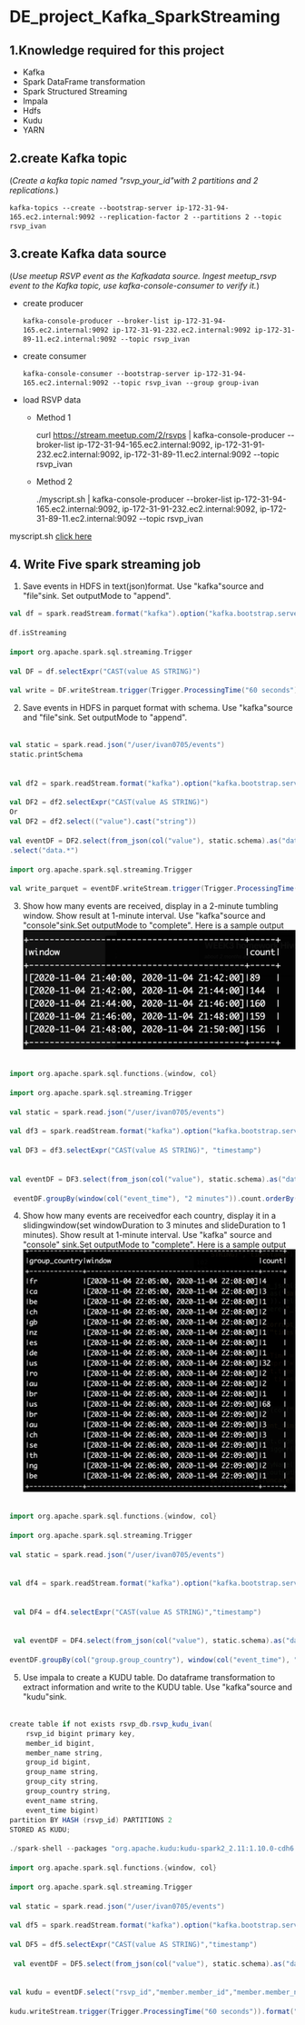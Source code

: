 
# DE_project_Kafka_SparkStreaming

## 1.Knowledge required for this project

-   Kafka  
-   Spark DataFrame transformation  
-   Spark Structured Streaming  
-   Impala  
-   Hdfs  
-   Kudu  
-   YARN

## 2.create Kafka topic

(_Create a kafka topic named "rsvp_your_id"with 2 partitions and 2 replications._)

    kafka-topics --create --bootstrap-server ip-172-31-94-165.ec2.internal:9092 --replication-factor 2 --partitions 2 --topic rsvp_ivan

## 3.create Kafka data source

(_Use meetup RSVP event as the Kafkadata source.  Ingest meetup_rsvp event to the Kafka topic, use kafka-console-consumer to verify it._)

-   create producer

        kafka-console-producer --broker-list ip-172-31-94-165.ec2.internal:9092 ip-172-31-91-232.ec2.internal:9092 ip-172-31-89-11.ec2.internal:9092 --topic rsvp_ivan

-   create consumer

        kafka-console-consumer --bootstrap-server ip-172-31-94-165.ec2.internal:9092 --topic rsvp_ivan --group group-ivan

-   load RSVP data    

    -   Method 1  

        curl <https://stream.meetup.com/2/rsvps> | kafka-console-producer --broker-list ip-172-31-94-165.ec2.internal:9092, ip-172-31-91-232.ec2.internal:9092, ip-172-31-89-11.ec2.internal:9092 --topic rsvp_ivan  

    -   Method 2 

        ./myscript.sh | kafka-console-producer --broker-list ip-172-31-94-165.ec2.internal:9092, ip-172-31-91-232.ec2.internal:9092, ip-172-31-89-11.ec2.internal:9092 --topic rsvp_ivan 

myscript.sh [click here](https://github.com/1van0705/Kafka_project/blob/master/myscript.sh)

## 4. Write Five spark streaming job

1.  Save events in HDFS in text(json)format.  Use "kafka"source and "file"sink.  Set outputMode to "append".

```scala
val df = spark.readStream.format("kafka").option("kafka.bootstrap.servers", "ip-172-31-94-165.ec2.internal:9092").option("subscribe","rsvp_ivan").option("startingOffsets","latest").option("failOnDataloss","false").load()

df.isStreaming

import org.apache.spark.sql.streaming.Trigger

val DF = df.selectExpr("CAST(value AS STRING)")
 
val write = DF.writeStream.trigger(Trigger.ProcessingTime("60 seconds")).format("text").option("path","/user/ivan0705/kafka_project/Q41").option("checkpointLocation", "/user/ivan0705/spark_streaming/checkpoint_0").outputMode("append").start.awaitTermination
```

2.  Save events in HDFS in parquet format with schema.  Use "kafka"source and "file"sink.  Set outputMode to "append".

```scala

val static = spark.read.json("/user/ivan0705/events")
static.printSchema


val df2 = spark.readStream.format("kafka").option("kafka.bootstrap.servers", "ip-172-31-94-165.ec2.internal:9092").option("subscribe","rsvp_ivan").option("startingOffsets","latest").option("failOnDataloss","false").load()

val DF2 = df2.selectExpr("CAST(value AS STRING)")
Or
val DF2 = df2.select(("value").cast("string"))

val eventDF = DF2.select(from_json(col("value"), static.schema).as("data"))
.select("data.*")

import org.apache.spark.sql.streaming.Trigger

val write_parquet = eventDF.writeStream.trigger(Trigger.ProcessingTime("60 seconds")).format("parquet").option("path", "/user/ivan0705/kafka_project/Q42").option("checkpointLocation", "/user/ivan0705/spark_streaming/checkpoint_2").outputMode("append").start.awaitTermination
```

3.  Show how many events are received, display in a 2-minute tumbling window.  Show result at 1-minute interval.  Use "kafka"source and "console"sink.Set outputMode to "complete". Here is a sample output![Q3 sample result](https://github.com/1van0705/Kafka_project/blob/master/picture_1 "sample output")

```scala

import org.apache.spark.sql.functions.{window, col}

import org.apache.spark.sql.streaming.Trigger

val static = spark.read.json("/user/ivan0705/events")

val df3 = spark.readStream.format("kafka").option("kafka.bootstrap.servers", "ip-172-31-94-165.ec2.internal:9092").option("subscribe","rsvp_ivan").option("startingOffsets","latest").option("failOnDataloss","false").load()

val DF3 = df3.selectExpr("CAST(value AS STRING)", "timestamp")


val eventDF = DF3.select(from_json(col("value"), static.schema).as("data"), col("timestamp")).select("data.*","timestamp").where("_corrupt_record is null").drop("_corrupt_record").withColumnRenamed("timestamp","event_time")

 eventDF.groupBy(window(col("event_time"), "2 minutes")).count.orderBy("window").writeStream.trigger(Trigger.ProcessingTime("60 seconds")).format("console").outputMode("complete").option("truncate","false").start()

```


4.  Show how many events are receivedfor each country, display it in a slidingwindow(set windowDuration to 3 minutes and slideDuration to 1 minutes).  Show result at 1-minute interval.  Use "kafka" source and "console" sink.Set outputMode to "complete". Here is a sample output ![Q4 sample results](https://github.com/1van0705/Kafka_project/blob/master/picture_2 "sample output")

```scala

import org.apache.spark.sql.functions.{window, col}

import org.apache.spark.sql.streaming.Trigger

val static = spark.read.json("/user/ivan0705/events")


val df4 = spark.readStream.format("kafka").option("kafka.bootstrap.servers", "ip-172-31-94-165.ec2.internal:9092").option("subscribe","rsvp_ivan").option("startingOffsets","latest").option("failOnDataloss","false").load()
 

 val DF4 = df4.selectExpr("CAST(value AS STRING)","timestamp")


 val eventDF = DF4.select(from_json(col("value"), static.schema).as("data"), col("timestamp")).select("data.*","timestamp").where("_corrupt_record is null").drop("_corrupt_record").withColumnRenamed("timestamp","event_time")

eventDF.groupBy(col("group.group_country"), window(col("event_time"), "3 minutes","60 seconds")).count.orderBy("window").writeStream.trigger(Trigger.ProcessingTime("60 seconds")).format("console").outputMode("complete").option("truncate","false").option("numRows",100).start

```


5.  Use impala to create a KUDU table. Do dataframe transformation to extract information and write to the KUDU table. Use "kafka"source and "kudu"sink.    

```scala

create table if not exists rsvp_db.rsvp_kudu_ivan(
	rsvp_id bigint primary key,
	member_id bigint,
	member_name string,
	group_id bigint,
	group_name string,
	group_city string,
	group_country string,
	event_name string,
	event_time bigint)
partition BY HASH (rsvp_id) PARTITIONS 2
STORED AS KUDU;

./spark-shell --packages "org.apache.kudu:kudu-spark2_2.11:1.10.0-cdh6.3.2" --repositories "https://repository.cloudera.com/artifactory/cloudera-repos"

import org.apache.spark.sql.functions.{window, col}

import org.apache.spark.sql.streaming.Trigger

val static = spark.read.json("/user/ivan0705/events")

val df5 = spark.readStream.format("kafka").option("kafka.bootstrap.servers", "ip-172-31-94-165.ec2.internal:9092").option("subscribe","rsvp_ivan").option("startingOffsets","latest").option("failOnDataloss","false").load()

val DF5 = df5.selectExpr("CAST(value AS STRING)","timestamp")

 val eventDF = DF5.select(from_json(col("value"), static.schema).as("data"), col("timestamp")).select("data.*","timestamp").where("_corrupt_record is null").drop("_corrupt_record")


val kudu = eventDF.select("rsvp_id","member.member_id","member.member_name","group.group_id","group.group_name","group.group_city","group.group_country","event.event_name","timestamp").select(expr("*"),unix_timestamp(col("timestamp")).as("event_time")).drop("timestamp")

kudu.writeStream.trigger(Trigger.ProcessingTime("60 seconds")).format("Kudu").option("kudu.master","ip-172-31-89-172.ec2.internal,	ip-172-31-86-198.ec2.internal,	ip-172-31-93-228.ec2.internal").option("kudu.table","impala::rsvp_db.rsvp_kudu_ivan").option("kudu.operation","upsert").option("checkpointLocation", "/user/ivan0705/spark_streaming/checkpoint_q4_5").outputMode("append").start

```
